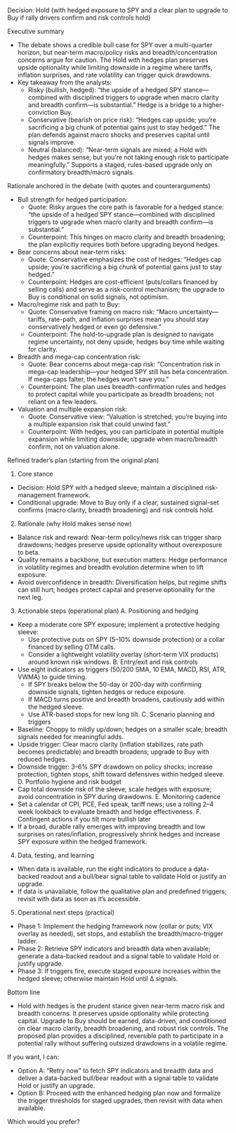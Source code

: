 Decision: Hold (with hedged exposure to SPY and a clear plan to upgrade to Buy if rally drivers confirm and risk controls hold)

Executive summary
- The debate shows a credible bull case for SPY over a multi-quarter horizon, but near-term macro/policy risks and breadth/concentration concerns argue for caution. The Hold with hedges plan preserves upside optionality while limiting downside in a regime where tariffs, inflation surprises, and rate volatility can trigger quick drawdowns.
- Key takeaway from the analysts:
  - Risky (bullish, hedged): “the upside of a hedged SPY stance—combined with disciplined triggers to upgrade when macro clarity and breadth confirm—is substantial.” Hedge is a bridge to a higher-conviction Buy.
  - Conservative (bearish on price risk): “Hedges cap upside; you’re sacrificing a big chunk of potential gains just to stay hedged.” The plan defends against macro shocks and preserves capital until signals improve.
  - Neutral (balanced): “Near-term signals are mixed; a Hold with hedges makes sense, but you’re not taking enough risk to participate meaningfully.” Supports a staged, rules-based upgrade only on confirmatory breadth/macro signals.

Rationale anchored in the debate (with quotes and counterarguments)
- Bull strength for hedged participation:
  - Quote: Risky argues the core path is favorable for a hedged stance: “the upside of a hedged SPY stance—combined with disciplined triggers to upgrade when macro clarity and breadth confirm—is substantial.”
  - Counterpoint: This hinges on macro clarity and breadth broadening; the plan explicitly requires both before upgrading beyond hedges.
- Bear concerns about near-term risks:
  - Quote: Conservative emphasizes the cost of hedges: “Hedges cap upside; you’re sacrificing a big chunk of potential gains just to stay hedged.”
  - Counterpoint: Hedges are cost-efficient (puts/collars financed by selling calls) and serve as a risk-control mechanism; the upgrade to Buy is conditional on solid signals, not optimism.
- Macro/regime risk and path to Buy:
  - Quote: Conservative framing on macro risk: “Macro uncertainty—tariffs, rate-path, and inflation surprises mean you should stay conservatively hedged or even go defensive.”
  - Counterpoint: The hold-to-upgrade plan is designed to navigate regime uncertainty, not deny upside; hedges buy time while waiting for clarity.
- Breadth and mega-cap concentration risk:
  - Quote: Bear concerns about mega-cap risk: “Concentration risk in mega-cap leadership—your hedged SPY still has beta concentration. If mega-caps falter, the hedges won’t save you.”
  - Counterpoint: The plan uses breadth-confirmation rules and hedges to protect capital while you participate as breadth broadens; not reliant on a few leaders.
- Valuation and multiple expansion risk:
  - Quote: Conservative view: “Valuation is stretched; you’re buying into a multiple expansion risk that could unwind fast.”
  - Counterpoint: With hedges, you can participate in potential multiple expansion while limiting downside; upgrade when macro/breadth confirm, not on valuation alone.

Refined trader’s plan (starting from the original plan)
1) Core stance
- Decision: Hold SPY with a hedged sleeve; maintain a disciplined risk-management framework.
- Conditional upgrade: Move to Buy only if a clear, sustained signal-set confirms (macro clarity, breadth broadening) and risk controls hold.

2) Rationale (why Hold makes sense now)
- Balance risk and reward: Near-term policy/news risk can trigger sharp drawdowns; hedges preserve upside optionality without overexposure to beta.
- Quality remains a backbone, but execution matters: Hedge performance in volatility regimes and breadth evolution determine when to lift exposure.
- Avoid overconfidence in breadth: Diversification helps, but regime shifts can still hurt; hedges protect capital and preserve optionality for the next leg.

3) Actionable steps (operational plan)
A. Positioning and hedging
- Keep a moderate core SPY exposure; implement a protective hedging sleeve:
  - Use protective puts on SPY (5–10% downside protection) or a collar financed by selling OTM calls.
  - Consider a lightweight volatility overlay (short-term VIX products) around known risk windows.
B. Entry/exit and risk controls
- Use eight indicators as triggers (50/200 SMA, 10 EMA, MACD, RSI, ATR, VWMA) to guide timing.
  - If SPY breaks below the 50-day or 200-day with confirming downside signals, tighten hedges or reduce exposure.
  - If MACD turns positive and breadth broadens, cautiously add within the hedged sleeve.
  - Use ATR-based stops for new long tilt.
C. Scenario planning and triggers
- Baseline: Choppy to mildly up/down; hedges on a smaller scale; breadth signals needed for meaningful adds.
- Upside trigger: Clear macro clarity (inflation stabilizes, rate path becomes predictable) and breadth broadens; upgrade to Buy with reduced hedges.
- Downside trigger: 3–6% SPY drawdown on policy shocks; increase protection, tighten stops, shift toward defensives within hedged sleeve.
D. Portfolio hygiene and risk budget
- Cap total downside risk of the sleeve; scale hedges with exposure; avoid concentration in SPY during drawdowns.
E. Monitoring cadence
- Set a calendar of CPI, PCE, Fed speak, tariff news; use a rolling 2–4 week lookback to evaluate breadth and hedge effectiveness.
F. Contingent actions if you tilt more bullish later
- If a broad, durable rally emerges with improving breadth and low surprises on rates/inflation, progressively shrink hedges and increase SPY exposure within the hedged framework.

4) Data, testing, and learning
- When data is available, run the eight indicators to produce a data-backed readout and a bull/bear signal table to validate Hold or justify an upgrade.
- If data is unavailable, follow the qualitative plan and predefined triggers; revisit with data as soon as it’s accessible.

5) Operational next steps (practical)
- Phase 1: Implement the hedging framework now (collar or puts; VIX overlay as needed), set stops, and establish the breadth/macro-trigger ladder.
- Phase 2: Retrieve SPY indicators and breadth data when available; generate a data-backed readout and a signal table to validate Hold or justify upgrade.
- Phase 3: If triggers fire, execute staged exposure increases within the hedged sleeve; otherwise maintain Hold until Δ signals.

Bottom line
- Hold with hedges is the prudent stance given near-term macro risk and breadth concerns. It preserves upside optionality while protecting capital. Upgrade to Buy should be earned, data-driven, and conditioned on clear macro clarity, breadth broadening, and robust risk controls. The proposed plan provides a disciplined, reversible path to participate in a potential rally without suffering outsized drawdowns in a volatile regime.

If you want, I can:
- Option A: “Retry now” to fetch SPY indicators and breadth data and deliver a data-backed bull/bear readout with a signal table to validate Hold or justify an upgrade.
- Option B: Proceed with the enhanced hedging plan now and formalize the trigger thresholds for staged upgrades, then revisit with data when available.

Which would you prefer?
